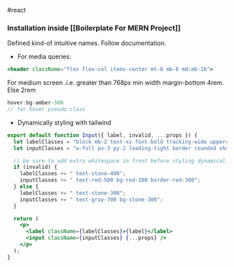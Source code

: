 #react 

### Installation inside [[Boilerplate For MERN Project]]

Defined kind-of intuitive names. Follow documentation.

- For media queries:

```jsx
<header className="flex flex-col items-center mt-8 mb-8 md:mb-16">
```

For medium screen .i.e. greater than 768px min width margin-bottom 4rem. Else 2rem

```jsx
hover:bg-amber-500
// for hover pseudo class
```

- Dynamically styling with tailwind

```jsx
export default function Input({ label, invalid, ...props }) {
  let labelClasses = "block mb-2 text-xs font-bold tracking-wide uppercase";
  let inputClasses = "w-full px-3 py-2 leading-tight border rounded shadow";

  // be sure to add extra whitespace in front before styling dynamically
  if (invalid) {
    labelClasses += " text-stone-400";
    inputClasses += " text-red-500 bg-red-100 border-red-300";
  } else {
    labelClasses += " text-stone-300";
    inputClasses += " text-gray-700 bg-stone-300";
  }

  return (
    <p>
      <label className={labelClasses}>{label}</label>
      <input className={inputClasses} {...props} />
    </p>
  );
}
```
